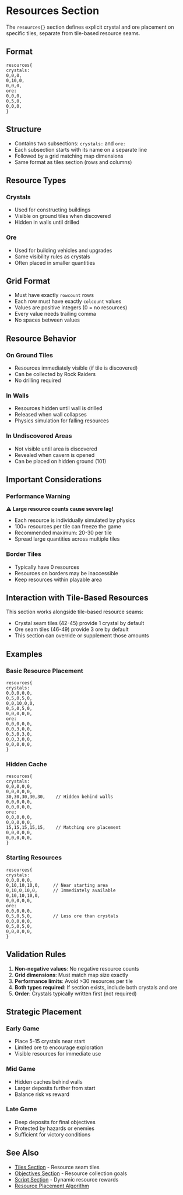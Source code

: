 # Resources Section

The `resources{}` section defines explicit crystal and ore placement on specific tiles, separate from tile-based resource seams.

## Format

```
resources{
crystals:
0,0,0,
0,10,0,
0,0,0,
ore:
0,0,0,
0,5,0,
0,0,0,
}
```

## Structure

- Contains two subsections: `crystals:` and `ore:`
- Each subsection starts with its name on a separate line
- Followed by a grid matching map dimensions
- Same format as tiles section (rows and columns)

## Resource Types

### Crystals
- Used for constructing buildings
- Visible on ground tiles when discovered
- Hidden in walls until drilled

### Ore
- Used for building vehicles and upgrades
- Same visibility rules as crystals
- Often placed in smaller quantities

## Grid Format

- Must have exactly `rowcount` rows
- Each row must have exactly `colcount` values
- Values are positive integers (0 = no resources)
- Every value needs trailing comma
- No spaces between values

## Resource Behavior

### On Ground Tiles
- Resources immediately visible (if tile is discovered)
- Can be collected by Rock Raiders
- No drilling required

### In Walls
- Resources hidden until wall is drilled
- Released when wall collapses
- Physics simulation for falling resources

### In Undiscovered Areas
- Not visible until area is discovered
- Revealed when cavern is opened
- Can be placed on hidden ground (101)

## Important Considerations

### Performance Warning
⚠️ **Large resource counts cause severe lag!**
- Each resource is individually simulated by physics
- 100+ resources per tile can freeze the game
- Recommended maximum: 20-30 per tile
- Spread large quantities across multiple tiles

### Border Tiles
- Typically have 0 resources
- Resources on borders may be inaccessible
- Keep resources within playable area

## Interaction with Tile-Based Resources

This section works alongside tile-based resource seams:
- Crystal seam tiles (42-45) provide 1 crystal by default
- Ore seam tiles (46-49) provide 3 ore by default
- This section can override or supplement those amounts

## Examples

### Basic Resource Placement
```
resources{
crystals:
0,0,0,0,0,
0,5,0,5,0,
0,0,10,0,0,
0,5,0,5,0,
0,0,0,0,0,
ore:
0,0,0,0,0,
0,0,3,0,0,
0,3,0,3,0,
0,0,3,0,0,
0,0,0,0,0,
}
```

### Hidden Cache
```
resources{
crystals:
0,0,0,0,0,
0,0,0,0,0,
30,30,30,30,30,    // Hidden behind walls
0,0,0,0,0,
0,0,0,0,0,
ore:
0,0,0,0,0,
0,0,0,0,0,
15,15,15,15,15,    // Matching ore placement
0,0,0,0,0,
0,0,0,0,0,
}
```

### Starting Resources
```
resources{
crystals:
0,0,0,0,0,
0,10,10,10,0,     // Near starting area
0,10,0,10,0,      // Immediately available
0,10,10,10,0,
0,0,0,0,0,
ore:
0,0,0,0,0,
0,5,0,5,0,        // Less ore than crystals
0,0,0,0,0,
0,5,0,5,0,
0,0,0,0,0,
}
```

## Validation Rules

1. **Non-negative values**: No negative resource counts
2. **Grid dimensions**: Must match map size exactly
3. **Performance limits**: Avoid >30 resources per tile
4. **Both types required**: If section exists, include both crystals and ore
5. **Order**: Crystals typically written first (not required)

## Strategic Placement

### Early Game
- Place 5-15 crystals near start
- Limited ore to encourage exploration
- Visible resources for immediate use

### Mid Game
- Hidden caches behind walls
- Larger deposits further from start
- Balance risk vs reward

### Late Game
- Deep deposits for final objectives
- Protected by hazards or enemies
- Sufficient for victory conditions

## See Also
- [Tiles Section](tiles.md) - Resource seam tiles
- [Objectives Section](objectives.md) - Resource collection goals
- [Script Section](script.md) - Dynamic resource rewards
- [Resource Placement Algorithm](../../../technical-reference/algorithms/resource-placement.md)